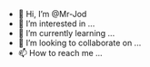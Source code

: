 - 👋 Hi, I’m @Mr-Jod
- 👀 I’m interested in ...
- 🌱 I’m currently learning ...
- 💞️ I’m looking to collaborate on ...
- 📫 How to reach me ...

<!---
Mr-Jod/Mr-Jod is a ✨ special ✨ repository because its `README.md` (this file) appears on your GitHub profile.
You can click the Preview link to take a look at your changes.
--->

